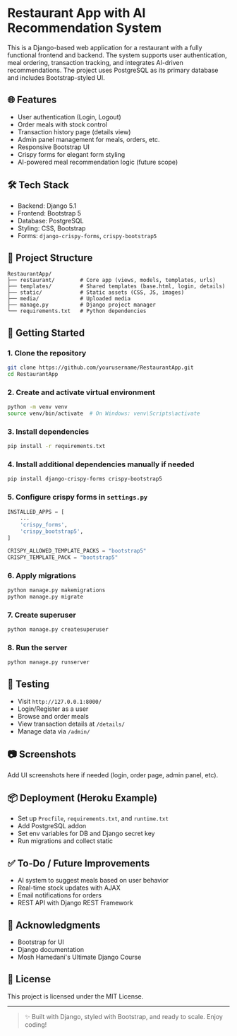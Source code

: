 # Restaurant App with AI Recommendation System

This is a Django-based web application for a restaurant with a fully functional frontend and backend. The system supports user authentication, meal ordering, transaction tracking, and integrates AI-driven recommendations. The project uses PostgreSQL as its primary database and includes Bootstrap-styled UI.

## 🌐 Features

- User authentication (Login, Logout)
- Order meals with stock control
- Transaction history page (details view)
- Admin panel management for meals, orders, etc.
- Responsive Bootstrap UI
- Crispy forms for elegant form styling
- AI-powered meal recommendation logic (future scope)

## 🛠 Tech Stack

- Backend: Django 5.1
- Frontend: Bootstrap 5
- Database: PostgreSQL
- Styling: CSS, Bootstrap
- Forms: `django-crispy-forms`, `crispy-bootstrap5`

## 📁 Project Structure

```
RestaurantApp/
├── restaurant/        # Core app (views, models, templates, urls)
├── templates/         # Shared templates (base.html, login, details)
├── static/            # Static assets (CSS, JS, images)
├── media/             # Uploaded media
├── manage.py          # Django project manager
└── requirements.txt   # Python dependencies
```

## 🚀 Getting Started

### 1. Clone the repository
```bash
git clone https://github.com/yourusername/RestaurantApp.git
cd RestaurantApp
```

### 2. Create and activate virtual environment
```bash
python -m venv venv
source venv/bin/activate  # On Windows: venv\Scripts\activate
```

### 3. Install dependencies
```bash
pip install -r requirements.txt
```

### 4. Install additional dependencies manually if needed
```bash
pip install django-crispy-forms crispy-bootstrap5
```

### 5. Configure crispy forms in `settings.py`
```python
INSTALLED_APPS = [
    ...
    'crispy_forms',
    'crispy_bootstrap5',
]

CRISPY_ALLOWED_TEMPLATE_PACKS = "bootstrap5"
CRISPY_TEMPLATE_PACK = "bootstrap5"
```

### 6. Apply migrations
```bash
python manage.py makemigrations
python manage.py migrate
```

### 7. Create superuser
```bash
python manage.py createsuperuser
```

### 8. Run the server
```bash
python manage.py runserver
```

## 🧪 Testing
- Visit `http://127.0.0.1:8000/`
- Login/Register as a user
- Browse and order meals
- View transaction details at `/details/`
- Manage data via `/admin/`

## 📷 Screenshots
Add UI screenshots here if needed (login, order page, admin panel, etc).

## 📦 Deployment (Heroku Example)
- Set up `Procfile`, `requirements.txt`, and `runtime.txt`
- Add PostgreSQL addon
- Set env variables for DB and Django secret key
- Run migrations and collect static

## ✅ To-Do / Future Improvements
- AI system to suggest meals based on user behavior
- Real-time stock updates with AJAX
- Email notifications for orders
- REST API with Django REST Framework

## 🙌 Acknowledgments
- Bootstrap for UI
- Django documentation
- Mosh Hamedani's Ultimate Django Course

## 📝 License
This project is licensed under the MIT License.

---

> ✨ Built with Django, styled with Bootstrap, and ready to scale. Enjoy coding!

